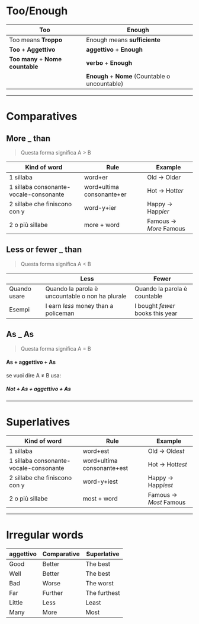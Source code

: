 # Too/Enough

| Too                               | Enough                                           |
| --------------------------------- | ------------------------------------------------ |
| Too means **Troppo**                  | Enough means **sufficiente**                         |
| **Too** + **Aggettivo**           | **aggettivo** + **Enough**                       |
| **Too many** + **Nome countable** | **verbo** + **Enough**                            |
|                                   | **Enough** + **Nome** (Countable o uncountable) |

---

# Comparatives

## More _ than
>Questa forma significa A > B

| Kind of word                           | Rule                      | Example                    |
| -------------------------------------- | ------------------------- | -------------------------- |
| 1 sillaba                              | word+er                   | Old $\to$ Old*er*          | 
| 1 sillaba consonante-vocale-consonante | word+ultima consonante+er | Hot $\to$ Hot*ter*         |
| 2 sillabe che finiscono con y          | word-y+ier                | Happy $\to$ Happ*ier*      |
| 2 o più sillabe                        | more + word               | Famous $\to$ *More* Famous |

## Less or fewer _ than
>Questa forma significa A < B

|              | Less                                            | Fewer                            |
| ------------ | ----------------------------------------------- | -------------------------------- |
| Quando usare | Quando la parola è uncountable o non ha plurale | Quando la parola è countable     |
| Esempi       | I earn *less* money than a policeman            | I bought *fewer* books this year |
<div style="page-break-after: always;"></div>

## As _ As
>Questa forma significa A = B

#### As + aggettivo + As

se vuoi dire A $\neq$ B usa: 
##### Not + As + aggettivo + As

---
# Superlatives

| Kind of word                           | Rule                       | Example                    |
| -------------------------------------- | -------------------------- | -------------------------- |
| 1 sillaba                              | word+est                   | Old $\to$ Old*est*         |
| 1 sillaba consonante-vocale-consonante | word+ultima consonante+est | Hot $\to$ Hot*test*        |
| 2 sillabe che finiscono con y          | word-y+iest                | Happy $\to$ Happ*iest*     |
| 2 o più sillabe                        | most + word                | Famous $\to$ *Most* Famous |

---
# Irregular words

| aggettivo | Comparative | Superlative  |
| --------- | ----------- | ------------ |
| Good      | Better      | The best     |
| Well      | Better      | The best     |
| Bad       | Worse       | The worst    |
| Far       | Further     | The furthest |
| Little    | Less        | Least        |
| Many      | More        | Most         | 
